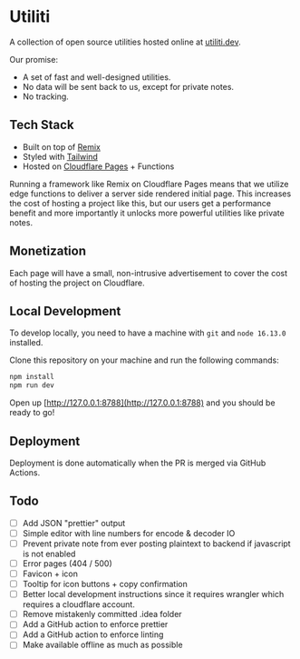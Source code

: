 # Utiliti

A collection of open source utilities hosted online at [utiliti.dev](https://utiliti.dev).

Our promise:
 - A set of fast and well-designed utilities.
 - No data will be sent back to us, except for private notes.
 - No tracking.

## Tech Stack
- Built on top of [Remix](https://remix.run)
- Styled with [Tailwind](https://tailwindcss.com/)
- Hosted on [Cloudflare Pages](https://pages.cloudflare.com/) + Functions

Running a framework like Remix on Cloudflare Pages means that we utilize edge functions to deliver a server side rendered initial page. This increases the cost of hosting a project like this, but our users get a performance benefit and more importantly it unlocks more powerful utilities like private notes. 

## Monetization

Each page will have a small, non-intrusive advertisement to cover the cost of hosting the project on Cloudflare.

## Local Development
 
To develop locally, you need to have a machine with `git` and `node 16.13.0` installed.

Clone this repository on your machine and run the following commands:

```sh
npm install
npm run dev
```

Open up [http://127.0.0.1:8788](http://127.0.0.1:8788) and you should be ready to go!

## Deployment

Deployment is done automatically when the PR is merged via GitHub Actions.

## Todo
 - [ ] Add JSON "prettier" output
 - [ ] Simple editor with line numbers for encode & decoder IO
 - [ ] Prevent private note from ever posting plaintext to backend if javascript is not enabled
 - [ ] Error pages (404 / 500)
 - [ ] Favicon + icon
 - [ ] Tooltip for icon buttons + copy confirmation
 - [ ] Better local development instructions since it requires wrangler which requires a cloudflare account.
 - [ ] Remove mistakenly committed .idea folder
 - [ ] Add a GitHub action to enforce prettier
 - [ ] Add a GitHub action to enforce linting
 - [ ] Make available offline as much as possible

